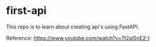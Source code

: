 # first-api
This repo is to learn about creating api's using FastAPI.

Reference: https://www.youtube.com/watch?v=7t2alSnE2-I
